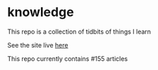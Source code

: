 # knowledge

This repo is a collection of tidbits of things I learn

See the site live [here](https://mark1626.github.io/knowledge/)

This repo currently contains #155 articles

